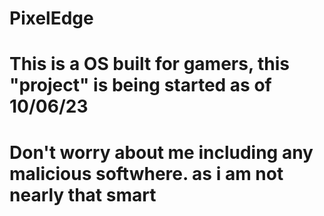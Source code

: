 # PixelEdge
# This is a OS built for gamers, this "project" is being started as of 10/06/23
# Don't worry about me including any malicious softwhere. as i am not nearly that smart
